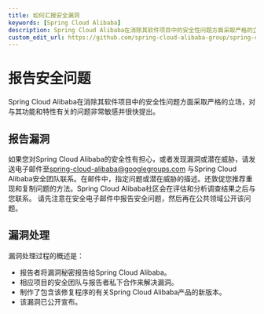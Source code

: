 ```yaml
---
title: 如何汇报安全漏洞
keywords: [Spring Cloud Alibaba]
description: Spring Cloud Alibaba在消除其软件项目中的安全性问题方面采取严格的立场，对与其功能和特性有关的问题非常敏感并很快提出。
custom_edit_url: https://github.com/spring-cloud-alibaba-group/spring-cloud-alibaba-group.github.io/blob/main/i18n/zh-cn/docusaurus-plugin-content-docs/current/developers/contributor-guide/reporting-security-issues_dev.md
---
```


# 报告安全问题

Spring Cloud Alibaba在消除其软件项目中的安全性问题方面采取严格的立场，对与其功能和特性有关的问题非常敏感并很快提出。

## 报告漏洞

如果您对Spring Cloud Alibaba的安全性有担心，或者发现漏洞或潜在威胁，请发送电子邮件至[spring-cloud-alibaba@googlegroups.com](mailto:spring-cloud-alibaba@googlegroups.com)
与Spring Cloud Alibaba安全团队联系。在邮件中，指定问题或潜在威胁的描述。还敦促您推荐重现和复制问题的方法。Spring Cloud Alibaba社区会在评估和分析调查结果之后与您联系。 请先注意在安全电子邮件中报告安全问题，然后再在公共领域公开该问题。  

## 漏洞处理  

漏洞处理过程的概述是：

*   报告者将漏洞秘密报告给Spring Cloud Alibaba。
*   相应项目的安全团队与报告者私下合作来解决漏洞。
*   制作了包含该修复程序的有关Spring Cloud Alibaba产品的新版本。
*   该漏洞已公开宣布。

